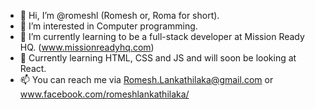 - 👋 Hi, I’m @romeshl (Romesh or, Roma for short).
- 👀 I’m interested in Computer programming.
- 🌱 I’m currently learning to be a full-stack developer at Mission Ready HQ. (www.missionreadyhq.com) 
- 💞️ Currently learning HTML, CSS and JS and will soon be looking at React. 
- 📫 You can reach me via Romesh.Lankathilaka@gmail.com or www.facebook.com/romeshlankathilaka/

<!---
romeshl/romeshl is a ✨ special ✨ repository because its `README.md` (this file) appears on your GitHub profile.
You can click the Preview link to take a look at your changes.
--->
